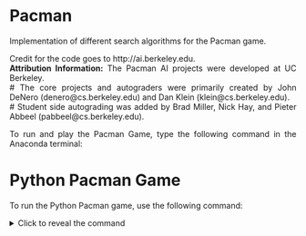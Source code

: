 # Pacman
Implementation of different search algorithms for the Pacman game.

<p align="justify">Credit for the code goes to http://ai.berkeley.edu.<br/><b>Attribution Information:</b> The Pacman AI projects were developed at UC Berkeley.<br/>
# The core projects and autograders were primarily created by John DeNero (denero@cs.berkeley.edu) and Dan Klein (klein@cs.berkeley.edu).<br/>
# Student side autograding was added by Brad Miller, Nick Hay, and Pieter Abbeel (pabbeel@cs.berkeley.edu).</p>

<p align="justify">To run and play the Pacman Game, type the following command in the Anaconda terminal:<br/></p>

# Python Pacman Game

To run the Python Pacman game, use the following command:

<details>
<summary>Click to reveal the command</summary>

```bash
python pacman.py
```

<p align="justify"> Two specific search algorithms implemented are <br/>1. Breadth First Search (BFS) <br/>2. A Star Search (A*)</p>
